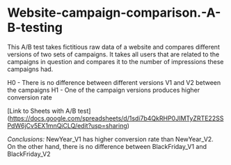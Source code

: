 # Website-campaign-comparison.-A-B-testing
This A/B test takes fictitious raw data of a website and compares different versions of two sets of campaigns.
It takes all users that are related to the campaigns in question and compares it to the number of impressions these campaigns had.

H0 - There is no difference between different versions V1 and V2 between the campaigns
H1 - One of the campaign versions produces higher conversion rate 

[Link to Sheets with A/B test] (https://docs.google.com/spreadsheets/d/1sdi7b4QkRHP0JIMTyZRTE22SSPdW6jCv5EX1mnQiCLQ/edit?usp=sharing)

*Conclusions:*
NewYear_V1 has higher conversion rate than NewYear_V2.  
On the other hand, there is no difference between BlackFriday_V1 and BlackFriday_V2
